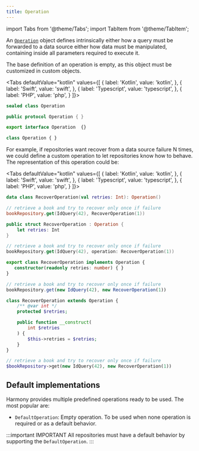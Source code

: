 ```yaml
---
title: Operation
---
```


import Tabs from '@theme/Tabs';
import TabItem from '@theme/TabItem';

An [`Operation`](operation) object defines intrinsically either how a query must be forwarded to a data source either how data must be manipulated, containing inside all parameters required to execute it.

The base definition of an operation is empty, as this object must be customized in custom objects.

<Tabs defaultValue="kotlin" values={[
    { label: 'Kotlin', value: 'kotlin', },
    { label: 'Swift', value: 'swift', },
    { label: 'Typescript', value: 'typescript', },
    { label: 'PHP', value: 'php', }
]}>
<TabItem value="kotlin">

```kotlin
sealed class Operation
```

</TabItem>
<TabItem value="swift">

```swift
public protocol Operation { }
```

</TabItem>
<TabItem value="typescript">

```typescript
export interface Operation  {}
```

</TabItem>
<TabItem value="php">

```php
class Operation { }
```

</TabItem>
</Tabs>

For example, if repositories want recover from a data source failure N times, we could define a custom operation to let repositories know how to behave. The representation of this operation could be:

<Tabs defaultValue="kotlin" values={[
    { label: 'Kotlin', value: 'kotlin', },
    { label: 'Swift', value: 'swift', },
    { label: 'Typescript', value: 'typescript', },
    { label: 'PHP', value: 'php', }
]}>
<TabItem value="kotlin">

```kotlin
data class RecoverOperation(val retries: Int): Operation()

// retrieve a book and try to recover only once if failure 
bookRepository.get(IdQuery(42), RecoverOperation(1))
```

</TabItem>
<TabItem value="swift">

```swift
public struct RecoverOperation : Operation { 
    let retries: Int
}

// retrieve a book and try to recover only once if failure 
bookRepository.get(IdQuery(42), operation: RecoverOperation(1))
```

</TabItem>
<TabItem value="typescript">

```typescript
export class RecoverOperation implements Operation {
   constructor(readonly retries: number) { }
}

// retrieve a book and try to recover only once if failure 
bookRepository.get(new IdQuery(42), new RecoverOperation(1))
```

</TabItem>
<TabItem value="php">

```php
class RecoverOperation extends Operation {
    /** @var int */
    protected $retries;

    public function __construct(
        int $retries
    ) {
        $this->retries = $retries;
    }
}

// retrieve a book and try to recover only once if failure 
$bookRepository->get(new IdQuery(42), new RecoverOperation(1))
```

</TabItem>
</Tabs>

   

## Default implementations

Harmony provides multiple predefined operations ready to be used. The most popular are:

- `DefaultOperation`: Empty operation. To be used when none operation is required or as a default behavior.

:::important IMPORTANT
All repositories must have a default behavior by supporting the `DefaultOperation`.
:::
